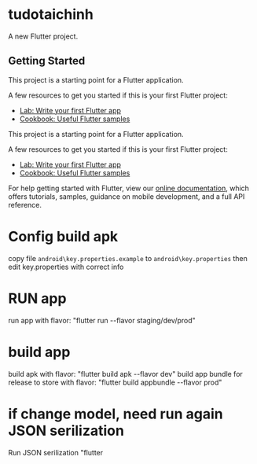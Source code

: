 # tudotaichinh

A new Flutter project.

## Getting Started

This project is a starting point for a Flutter application.

A few resources to get you started if this is your first Flutter project:

- [Lab: Write your first Flutter app](https://docs.flutter.dev/get-started/codelab)
- [Cookbook: Useful Flutter samples](https://docs.flutter.dev/cookbook)


This project is a starting point for a Flutter application.

A few resources to get you started if this is your first Flutter project:

- [Lab: Write your first Flutter app](https://flutter.dev/docs/get-started/codelab)
- [Cookbook: Useful Flutter samples](https://flutter.dev/docs/cookbook)

For help getting started with Flutter, view our
[online documentation](https://flutter.dev/docs), which offers tutorials,
samples, guidance on mobile development, and a full API reference.

# Config build apk
copy file `android\key.properties.example` to `android\key.properties`
then edit key.properties with correct info

# RUN app
run app with flavor: "flutter run --flavor staging/dev/prod"

# build app
build apk  with flavor: "flutter build apk --flavor dev"
build app bundle for release to store with flavor: "flutter build appbundle --flavor prod"

# if change model, need run again  JSON serilization
Run JSON serilization "flutter